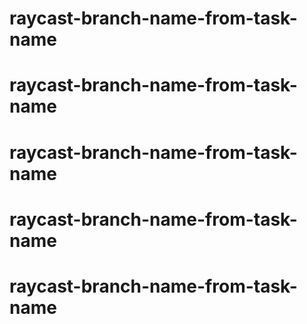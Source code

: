 # raycast-branch-name-from-task-name
# raycast-branch-name-from-task-name
# raycast-branch-name-from-task-name
# raycast-branch-name-from-task-name
# raycast-branch-name-from-task-name
